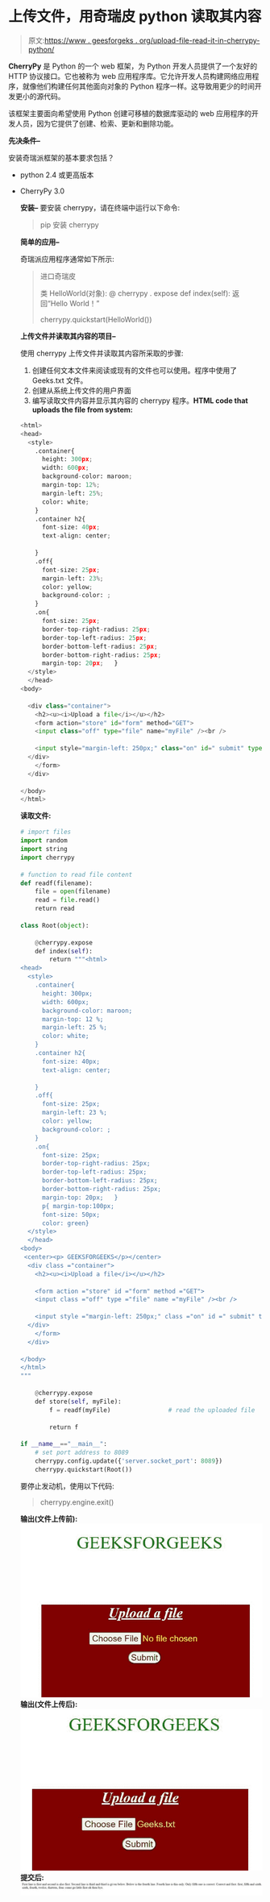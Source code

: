 # 上传文件，用奇瑞皮 python 读取其内容

> 原文:[https://www . geesforgeks . org/upload-file-read-it-in-cherrypy-python/](https://www.geeksforgeeks.org/upload-file-and-read-its-content-in-cherrypy-python/)

**CherryPy** 是 Python 的一个 web 框架，为 Python 开发人员提供了一个友好的 HTTP 协议接口。它也被称为 web 应用程序库。它允许开发人员构建网络应用程序，就像他们构建任何其他面向对象的 Python 程序一样。这导致用更少的时间开发更小的源代码。

该框架主要面向希望使用 Python 创建可移植的数据库驱动的 web 应用程序的开发人员，因为它提供了创建、检索、更新和删除功能。

**先决条件–**

安装奇瑞派框架的基本要求包括？

*   python 2.4 或更高版本
*   CherryPy 3.0

    **安装–**
    要安装 cherrypy，请在终端中运行以下命令:

    > pip 安装 cherrypy

    **简单的应用–**

    奇瑞派应用程序通常如下所示:

    > 进口奇瑞皮
    > 
    > 类 HelloWorld(对象):
    > @ cherrypy . expose
    > def index(self):
    > 返回“Hello World！”
    > 
    > cherrypy.quickstart(HelloWorld())

    **上传文件并读取其内容的项目–**

    使用 cherrypy 上传文件并读取其内容所采取的步骤:

    1.  创建任何文本文件来阅读或现有的文件也可以使用。程序中使用了 Geeks.txt 文件。
    2.  创建从系统上传文件的用户界面
    3.  编写读取文件内容并显示其内容的 cherrypy 程序。**HTML code that uploads the file from system:**

    ```py
    <html>
    <head>
      <style>
        .container{
          height: 300px;
          width: 600px;
          background-color: maroon;
          margin-top: 12%;
          margin-left: 25%;
          color: white;
        }
        .container h2{
          font-size: 40px;
          text-align: center;  

        }
        .off{
          font-size: 25px;
          margin-left: 23%;
          color: yellow;
          background-color: ;
        }
        .on{
          font-size: 25px;
          border-top-right-radius: 25px;
          border-top-left-radius: 25px;
          border-bottom-left-radius: 25px;
          border-bottom-right-radius: 25px;
          margin-top: 20px;   }
      </style>
      </head>
    <body>

      <div class="container">  
        <h2><u><i>Upload a file</i></u></h2>
        <form action="store" id="form" method="GET">
        <input class="off" type="file" name="myFile" /><br />

        <input style="margin-left: 250px;" class="on" id=" submit" type="submit" /></div>
      </div>    
        </form>
      </div>

    </body>
    </html>
    ```

    **读取文件:**

    ```py
    # import files
    import random
    import string
    import cherrypy

    # function to read file content
    def readf(filename):
        file = open(filename)
        read = file.read()
        return read

    class Root(object):

        @cherrypy.expose
        def index(self):
            return """<html>
    <head>
      <style>
        .container{
          height: 300px;
          width: 600px;
          background-color: maroon;
          margin-top: 12 %;
          margin-left: 25 %;
          color: white;
        }
        .container h2{
          font-size: 40px;
          text-align: center;  

        }
        .off{
          font-size: 25px;
          margin-left: 23 %;
          color: yellow;
          background-color: ;
        }
        .on{
          font-size: 25px;
          border-top-right-radius: 25px;
          border-top-left-radius: 25px;
          border-bottom-left-radius: 25px;
          border-bottom-right-radius: 25px;
          margin-top: 20px;   }
          p{ margin-top:100px;
          font-size: 50px;
          color: green}
      </style>
      </head>
    <body>
     <center><p> GEEKSFORGEEKS</p></center>
      <div class ="container">  
        <h2><u><i>Upload a file</i></u></h2>

        <form action ="store" id ="form" method ="GET">
        <input class ="off" type ="file" name ="myFile" /><br />   

        <input style ="margin-left: 250px;" class ="on" id =" submit" type ="submit" /></div>
      </div>    
        </form>
      </div>

    </body>
    </html>
    """

        @cherrypy.expose
        def store(self, myFile):       
            f = readf(myFile)                # read the uploaded file

            return f

    if __name__=="__main__":
        # set port address to 8089
        cherrypy.config.update({'server.socket_port': 8089})   
        cherrypy.quickstart(Root())
    ```

    要停止发动机，使用以下代码:

    > cherrypy.engine.exit()

    **输出(文件上传前):**
    ![](img/cb9c6796c571e3444837e2a45f3dd124.png)
    **输出(文件上传后):**
    ![](img/884b66eb90d61a3e35e066bdbf6c8c1a.png)
    **提交后:**
    ![](img/17d69a446ca3fb82addc7050f1d64a67.png)
